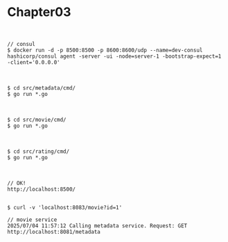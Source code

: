 # Chapter03

<br/>

```
// consul
$ docker run -d -p 8500:8500 -p 8600:8600/udp --name=dev-consul hashicorp/consul agent -server -ui -node=server-1 -bootstrap-expect=1 -client='0.0.0.0'
```



<br/>

```
$ cd src/metadata/cmd/
$ go run *.go
```

<br/>


```
$ cd src/movie/cmd/
$ go run *.go
```

<br/>


```
$ cd src/rating/cmd/
$ go run *.go
```

<br/>

```
// OK!
http://localhost:8500/
```



```

$ curl -v 'localhost:8083/movie?id=1'
```


```
// movie service
2025/07/04 11:57:12 Calling metadata service. Request: GET http://localhost:8081/metadata
```